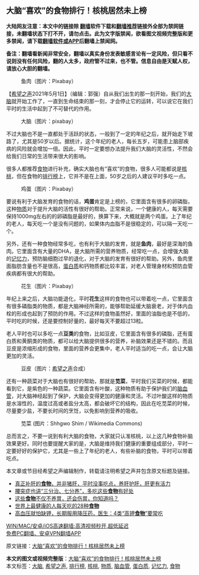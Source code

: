  <h2>大脑“喜欢”的食物排行！核桃居然未上榜</h2> <p class="notice"><b>大陆网友注意：本文中的链接除 <a href="https://github.com/bannedbook/fanqiang" >翻墙</a>软件下载和<a href="https://github.com/killgcd/justmysocks/blob/master/README.md">翻墙推荐</a>链接外全部为禁网链接，未翻墙状态下打不开，请勿点击。此为文字版禁闻，欲看图文视频完整版和更多禁闻，请下载<a href="https://github.com/bannedbook/fanqiang">翻墙软件或APP</a>后翻墙上禁闻网。</p><p>备注：翻墙看新闻非常安全，翻墙以真实身份发表敏感言论有一定风险，但只看不说则没有任何风险，翻的人太多，政府管不过来，也不管。信息自由是天赋人权，请放心大胆的翻墙。</b></p>  <div class="entry"> <figure> <p><figcaption>鱼肉（图片：Pixabay）</figcaption></figure> <p>【<span class='wp_keywordlink_affiliate'><a href="https://www.soundofhope.org" title="希望之声" target="_blank">希望之声</a></span>2021年5月1日】（编辑：郭强）自从我们出生的那一刻开始，我们的<a href="https://www.bannedbook.org/bnews/tag/%E5%A4%A7%E8%84%91/" class="st_tag internal_tag" rel="tag" title="标签 大脑 下的日志">大脑</a>就开始工作了，一直到生命结束的那一刻，才会停止它的运转，可以说它在我们平时的生活中起到了不可替代的作用。</p> <figure><figcaption>大脑（图片：pixabay）</figcaption></figure> <p>不过大脑也不是一直都处于活跃的状态，一般到了一定的年纪之后，就开始走下坡路了，尤其是50岁以后。据统计，这个年纪的老人，每长五岁，可能患上脑部疾病的风险就会增加一倍。因此，平时一定要想办法提升我们大脑的灵活性，不然会给我们日常的生活带来很大的影响。</p> <p>很多人都推荐<a href="https://www.bannedbook.org/bnews/tag/%e9%a3%9f%e7%89%a9/" class="st_tag internal_tag" rel="tag" title="标签 食物 下的日志">食物</a>进行补充，确实大脑也有“喜欢”的食物，很多人可能都说是<a href="https://www.bannedbook.org/bnews/tag/%e6%a0%b8%e6%a1%83/" class="st_tag internal_tag" rel="tag" title="标签 核桃 下的日志">核桃</a>，但在食物的<a href="https://www.bannedbook.org/bnews/tag/%E6%8E%92%E8%A1%8C%E6%A6%9C/" class="st_tag internal_tag" rel="tag" title="标签 排行榜 下的日志">排行榜</a>上，它并不是在上面，50岁之后的人建议平时多吃一点。</p>  <figure><figcaption>鸡蛋（图片：Pixabay）</figcaption></figure> <p>要说有利于大脑发育的食物的话，<strong>鸡蛋</strong>肯定是上榜的，它里面含有很多的卵磷脂，这种<a href="https://www.bannedbook.org/bnews/tag/%E7%89%A9%E8%B4%A8/" class="st_tag internal_tag" rel="tag" title="标签 物质 下的日志">物质</a>对于提升大脑的活性有很好的帮助。正常来说，一个健康的人，每天需要保持1000mg左右的的卵磷脂是最好的，换算下来，大概就是两个鸡蛋。上了年纪的老人，每天吃一个是没有问题的，如果体内血脂不是很稳定的，可以隔一天吃一个。</p> <p>另外，还有一种食物经常多吃，也有利于大脑的发育，就是<strong>鱼肉</strong>，最好是深海的鱼肉。它里面含有大量的DHA，是大脑所需的营养物质，经常吃一点，会增强大脑的<a href="https://www.bannedbook.org/bnews/tag/%e8%ae%b0%e5%bf%86%e5%8a%9b/" class="st_tag internal_tag" rel="tag" title="标签 记忆力 下的日志">记忆力</a>，预防脑细胞过早的退化，对于大脑的发育有很好的帮助。另外，鱼肉里面脂肪含量也不是很高，<a href="https://www.bannedbook.org/bnews/tag/%E8%9B%8B%E7%99%BD%E8%B4%A8/" class="st_tag internal_tag" rel="tag" title="标签 蛋白质 下的日志">蛋白质</a>和钙物质都比较丰富，对老人管理身材和预防血管疾病都有很大的帮助。</p> <figure><figcaption>花生（图片：Pixabay）</figcaption></figure> <p>年纪上来之后，大脑功能退化，平时<strong>花生</strong>这样的食物也可以带着吃一点，它里面含有很多磷脂类的物质，都是大脑神经所需的，能够帮助延缓大脑衰老，对于体内血栓的形成也起到了预防的作用。不过这样的食物虽然好，里面的油脂也是不低的，平时吃的时候，还是要控制好量的，最好每天不要超过13粒。</p>  <p>老人平时也可以多吃一点<strong>豆类</strong>的食物，比如豆皮，它里面含有很多的磷脂，还有蛋白质和黄酮类的物质，都可以给大脑提供很多的营养，补脑效果还是不错的。而且豆皮是浓缩形成的食物，里面的营养会更集中，老人平时适当的吃一点，会让大脑更加的灵活。</p> <figure><figcaption>豆皮（图片：<a href="https://www.bannedbook.org/bnews/tag/%e5%b8%8c%e6%9c%9b%e4%b9%8b%e5%a3%b0/" class="st_tag internal_tag" rel="tag" title="标签 希望之声 下的日志">希望之声</a>合成）</figcaption></figure> <p>还有一种蔬菜对于大脑也有很好的帮助，那就是<strong>苋菜</strong>，平时我们买菜的时候，都能看到它，是紫色的一种蔬菜。它里面含有叶酸，这种物质有助于保护我们的<a href="https://www.bannedbook.org/bnews/tag/%E8%84%91%E8%A1%80%E7%AE%A1/" class="st_tag internal_tag" rel="tag" title="标签 脑血管 下的日志">脑血管</a>，对大脑神经起到了保护，大脑会变得更加的健康和灵活。不过叶酸这样的物质是水溶性的，温度过高或者盐分太高，都会破坏它的结构，因此在吃苋菜的时候，尽量要少盐，不要长时间的烹饪，以免影响到营养的吸收。</p> <figure><figcaption>苋菜 (图片：Shhgwo Shim / Wikimedia Commons)</figcaption></figure> <p>总而言之，不要一说到有利大脑的食物，大家就只认准核桃，以上这几种食物补脑效果更好。同时也要提醒大家的是，大脑是维持我们健康的重要组成部分，平时一定要好好的保护它，尤其是一些上了年纪的老人，有些补脑的食物，平时可以带着吃点。</p>  <p>本文章或节目经希望之声编辑制作，转载请注明希望之声并包含原文标题及链接。 </p> <ul class='op-related-articles' title='相关阅读'> <li><a href='https://www.bannedbook.org/bnews/health/20210430/1536865.html' target='_blank'>真正补肝的<b>食物</b>，并非猪肝，平时没事吃点，养肝护肝，肝更有活力</a></li> <li><a href='https://www.bannedbook.org/bnews/health/20210430/1536567.html' target='_blank'>腰突症也讲“三分治、七分养”，多吃这些<b>食物</b>有好处</a></li> <li><a href='https://www.bannedbook.org/bnews/lifebaike/20210430/1536547.html' target='_blank'>这些<b>食物</b>不仅不养胃，还会伤胃，你知道吗？</a></li> <li><a href='https://www.bannedbook.org/bnews/comments/20210429/1536107.html' target='_blank'>世界上最健康的人每天吃的28种<b>食物</b></a></li> <li><a href='https://www.bannedbook.org/bnews/lifebaike/20210429/1535855.html' target='_blank'>高血压就怕缺钾，长期服用降压药，医生：4类“高钾<b>食物</b>”要常吃</a></li> </ul> <p class="texttj"> <a href="https://github.com/bannedbook/fanqiang/wiki/V2ray%E6%9C%BA%E5%9C%BA" target="_blank">WIN/MAC/安卓/iOS高速翻墙:高清视频秒开,超低延迟</a><br/> <a href="https://github.com/bannedbook/fanqiang/wiki/%E7%A6%81%E9%97%BB%E7%BD%91%E5%AE%89%E5%8D%93%E7%BF%BB%E5%A2%99%E6%96%B0%E9%97%BBAPP" target="_blank">免费PC翻墙、安卓VPN翻墙APP</a></p><div id="archive-pix-1" class="banner-ads"> <!-- AuctionX Display platform tag START --> <div id="26318x728x90x621x_ADSLOT1" clicktrack="%%CLICK_URL_ESC%%"></div> <!-- AuctionX Display platform tag END --> </div> <div id="archive-pix-2" class="banner-ads"> <!-- AuctionX Display platform tag START --> <div id="26315x300x250x621x_ADSLOT1" clicktrack="%%CLICK_URL_ESC%%"></div> <!-- AuctionX Display platform tag END --> </div><p>原文链接：<a class="src_link"  href="https://www.soundofhope.org/post/500609" target="_blank">大脑“喜欢”的食物排行！核桃居然未上榜</a></p> <a name='sharetosocial'></a>       <div><b>本文的图文或视频完整版</b>：<a href='https://www.bannedbook.org/bnews/comments/20210502/1537875.html'>大脑“喜欢”的食物排行！核桃居然未上榜</a></div>  </div><!--END ENTRY--> <div class="postfooter"> <div>本文标签：<a href="https://www.bannedbook.org/bnews/tag/%E5%A4%A7%E8%84%91/" rel="tag">大脑</a>, <a href="https://www.bannedbook.org/bnews/tag/%e5%b8%8c%e6%9c%9b%e4%b9%8b%e5%a3%b0/" rel="tag">希望之声</a>, <a href="https://www.bannedbook.org/bnews/tag/%E6%8E%92%E8%A1%8C%E6%A6%9C/" rel="tag">排行榜</a>, <a href="https://www.bannedbook.org/bnews/tag/%e6%a0%b8%e6%a1%83/" rel="tag">核桃</a>, <a href="https://www.bannedbook.org/bnews/tag/%E7%89%A9%E8%B4%A8/" rel="tag">物质</a>, <a href="https://www.bannedbook.org/bnews/tag/%E8%84%91%E8%A1%80%E7%AE%A1/" rel="tag">脑血管</a>, <a href="https://www.bannedbook.org/bnews/tag/%E8%9B%8B%E7%99%BD%E8%B4%A8/" rel="tag">蛋白质</a>, <a href="https://www.bannedbook.org/bnews/tag/%e8%ae%b0%e5%bf%86%e5%8a%9b/" rel="tag">记忆力</a>, <a href="https://www.bannedbook.org/bnews/tag/%e9%a3%9f%e7%89%a9/" rel="tag">食物</a></div>  </div><!--END POSTFOOTER--> 